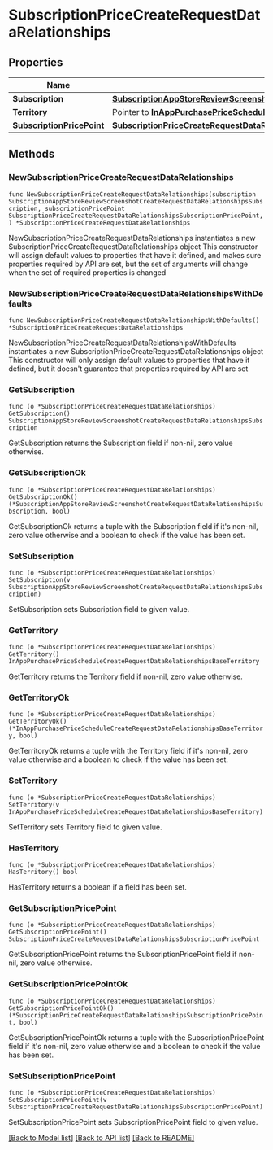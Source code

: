 # SubscriptionPriceCreateRequestDataRelationships

## Properties

Name | Type | Description | Notes
------------ | ------------- | ------------- | -------------
**Subscription** | [**SubscriptionAppStoreReviewScreenshotCreateRequestDataRelationshipsSubscription**](SubscriptionAppStoreReviewScreenshotCreateRequestDataRelationshipsSubscription.md) |  | 
**Territory** | Pointer to [**InAppPurchasePriceScheduleCreateRequestDataRelationshipsBaseTerritory**](InAppPurchasePriceScheduleCreateRequestDataRelationshipsBaseTerritory.md) |  | [optional] 
**SubscriptionPricePoint** | [**SubscriptionPriceCreateRequestDataRelationshipsSubscriptionPricePoint**](SubscriptionPriceCreateRequestDataRelationshipsSubscriptionPricePoint.md) |  | 

## Methods

### NewSubscriptionPriceCreateRequestDataRelationships

`func NewSubscriptionPriceCreateRequestDataRelationships(subscription SubscriptionAppStoreReviewScreenshotCreateRequestDataRelationshipsSubscription, subscriptionPricePoint SubscriptionPriceCreateRequestDataRelationshipsSubscriptionPricePoint, ) *SubscriptionPriceCreateRequestDataRelationships`

NewSubscriptionPriceCreateRequestDataRelationships instantiates a new SubscriptionPriceCreateRequestDataRelationships object
This constructor will assign default values to properties that have it defined,
and makes sure properties required by API are set, but the set of arguments
will change when the set of required properties is changed

### NewSubscriptionPriceCreateRequestDataRelationshipsWithDefaults

`func NewSubscriptionPriceCreateRequestDataRelationshipsWithDefaults() *SubscriptionPriceCreateRequestDataRelationships`

NewSubscriptionPriceCreateRequestDataRelationshipsWithDefaults instantiates a new SubscriptionPriceCreateRequestDataRelationships object
This constructor will only assign default values to properties that have it defined,
but it doesn't guarantee that properties required by API are set

### GetSubscription

`func (o *SubscriptionPriceCreateRequestDataRelationships) GetSubscription() SubscriptionAppStoreReviewScreenshotCreateRequestDataRelationshipsSubscription`

GetSubscription returns the Subscription field if non-nil, zero value otherwise.

### GetSubscriptionOk

`func (o *SubscriptionPriceCreateRequestDataRelationships) GetSubscriptionOk() (*SubscriptionAppStoreReviewScreenshotCreateRequestDataRelationshipsSubscription, bool)`

GetSubscriptionOk returns a tuple with the Subscription field if it's non-nil, zero value otherwise
and a boolean to check if the value has been set.

### SetSubscription

`func (o *SubscriptionPriceCreateRequestDataRelationships) SetSubscription(v SubscriptionAppStoreReviewScreenshotCreateRequestDataRelationshipsSubscription)`

SetSubscription sets Subscription field to given value.


### GetTerritory

`func (o *SubscriptionPriceCreateRequestDataRelationships) GetTerritory() InAppPurchasePriceScheduleCreateRequestDataRelationshipsBaseTerritory`

GetTerritory returns the Territory field if non-nil, zero value otherwise.

### GetTerritoryOk

`func (o *SubscriptionPriceCreateRequestDataRelationships) GetTerritoryOk() (*InAppPurchasePriceScheduleCreateRequestDataRelationshipsBaseTerritory, bool)`

GetTerritoryOk returns a tuple with the Territory field if it's non-nil, zero value otherwise
and a boolean to check if the value has been set.

### SetTerritory

`func (o *SubscriptionPriceCreateRequestDataRelationships) SetTerritory(v InAppPurchasePriceScheduleCreateRequestDataRelationshipsBaseTerritory)`

SetTerritory sets Territory field to given value.

### HasTerritory

`func (o *SubscriptionPriceCreateRequestDataRelationships) HasTerritory() bool`

HasTerritory returns a boolean if a field has been set.

### GetSubscriptionPricePoint

`func (o *SubscriptionPriceCreateRequestDataRelationships) GetSubscriptionPricePoint() SubscriptionPriceCreateRequestDataRelationshipsSubscriptionPricePoint`

GetSubscriptionPricePoint returns the SubscriptionPricePoint field if non-nil, zero value otherwise.

### GetSubscriptionPricePointOk

`func (o *SubscriptionPriceCreateRequestDataRelationships) GetSubscriptionPricePointOk() (*SubscriptionPriceCreateRequestDataRelationshipsSubscriptionPricePoint, bool)`

GetSubscriptionPricePointOk returns a tuple with the SubscriptionPricePoint field if it's non-nil, zero value otherwise
and a boolean to check if the value has been set.

### SetSubscriptionPricePoint

`func (o *SubscriptionPriceCreateRequestDataRelationships) SetSubscriptionPricePoint(v SubscriptionPriceCreateRequestDataRelationshipsSubscriptionPricePoint)`

SetSubscriptionPricePoint sets SubscriptionPricePoint field to given value.



[[Back to Model list]](../README.md#documentation-for-models) [[Back to API list]](../README.md#documentation-for-api-endpoints) [[Back to README]](../README.md)


